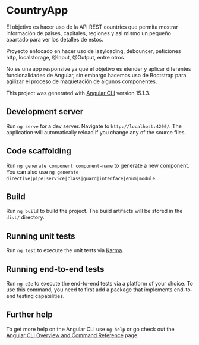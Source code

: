 # CountryApp

El objetivo es hacer uso de la API REST countries que permita mostrar información de paises, capitales, regiones y asi mismo un pequeño apartado para ver los detalles de estos.

Proyecto enfocado en hacer uso de lazyloading, debouncer, peticiones http, localstorage, @Input, @Output, entre otros

No es una app responsive ya que el objetivo es etender y aplicar diferentes funcionalidades de Angular, sin embargo hacemos uso de Bootstrap para agilizar el proceso de maquetación de algunos componentes.

This project was generated with [Angular CLI](https://github.com/angular/angular-cli) version 15.1.3.

## Development server

Run `ng serve` for a dev server. Navigate to `http://localhost:4200/`. The application will automatically reload if you change any of the source files.

## Code scaffolding

Run `ng generate component component-name` to generate a new component. You can also use `ng generate directive|pipe|service|class|guard|interface|enum|module`.

## Build

Run `ng build` to build the project. The build artifacts will be stored in the `dist/` directory.

## Running unit tests

Run `ng test` to execute the unit tests via [Karma](https://karma-runner.github.io).

## Running end-to-end tests

Run `ng e2e` to execute the end-to-end tests via a platform of your choice. To use this command, you need to first add a package that implements end-to-end testing capabilities.

## Further help

To get more help on the Angular CLI use `ng help` or go check out the [Angular CLI Overview and Command Reference](https://angular.io/cli) page.
